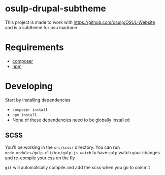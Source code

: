 # osulp-drupal-subtheme

This project is made to work with https://github.com/osulp/OSUL-Website and is a subtheme for osu madrone

# Requirements

- [composer](https://getcomposer.org/doc/00-intro.md)
- [npm](https://docs.npmjs.com/downloading-and-installing-node-js-and-npm)

# Developing

Start by installing dependencies

- `composer install`
- `npm install`
- None of these dependencies need to be globally installed

## SCSS

You'll be working in the `src/scss/` directory.
You can run `node_modules/gulp-cli/bin/gulp.js watch` to have `gulp` watch your changes and re-compile your css on the fly

`git` will automatically compile and add the scss when you go to commit
